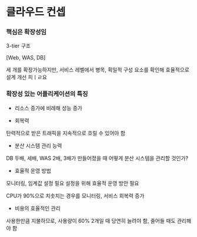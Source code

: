 # 클라우드 컨셉

### 핵심은 확장성임

3-tier 구조

[Web, WAS, DB]

세 개를 확장가능하지만,
서비스 레벨에서 병목, 획일적 구성 요소를 확인해 효율적으로 설계 개선 피ㅣㄹ요


### 확장성 있는 어플리케이션의 특징

* 리소스 증가에 비례해 성능 증가

* 회복력

탄력적으로 받은 트래픽을 지속적으로 흐릴 수 있어야 함

* 분산 시스템 관리 능력

DB 두배, 세배, WAS 2배, 3배가 만들어졌을 때 어떻게 분산 시스템을 관리할 것인가?

* 효율적 운영 방법

모니터링, 임계값 설정 필요
설정을 위해 효율적 운영 방안 필요

CPU가 90%으로 치솟치는 경우를 모니터링, 서비스 회복력 증가

* 비용의 효율적인 관리

사용한만큼 지불하므로, 사용량이 60% 2개일 때 당연히 늘려야 함, 줄어들 때도 관리해야 함
